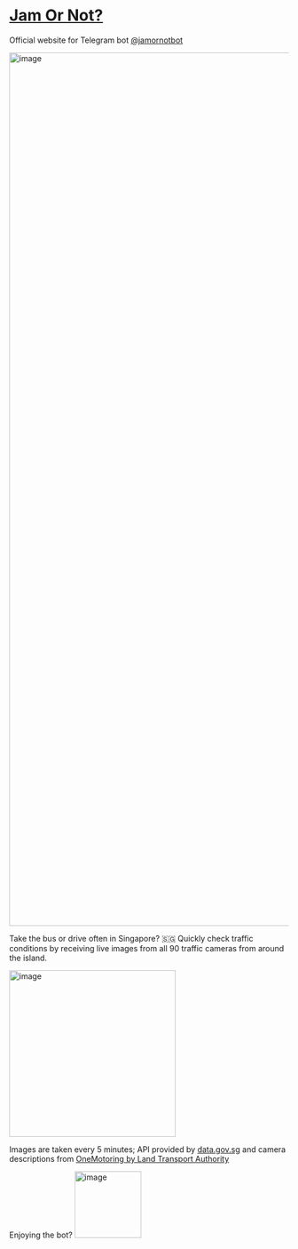 # [Jam Or Not?](https://jamornot.vercel.app)
Official website for Telegram bot [@jamornotbot](https://t.me/jamornotbot)

<img width="1573" alt="image" src="https://github.com/russellkua/jamornot-site/assets/34262970/e21a2445-7d59-47b7-aedb-c3a8c27d1ea3">

Take the bus or drive often in Singapore? 🇸🇬 Quickly check traffic conditions by receiving live images from all 90 traffic cameras from around the island.

<img width="300" alt = "image" src="https://github.com/russellkua/jamornot-site/assets/34262970/e55a6f0a-ad23-4956-82e3-4fe10347d10e">


Images are taken every 5 minutes; API provided by [data.gov.sg](https://data.gov.sg) and camera descriptions from [OneMotoring by Land Transport Authority](https://onemotoring.lta.gov.sg)

Enjoying the bot?
[<img width="120" alt="image" src="https://github.com/russellkua/jamornot-site/assets/34262970/3e7e054b-3189-400c-95e5-c011b95ea173">](https://www.buymeacoffee.com/ugwthivstr)
